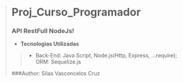
> # Proj_Curso_Programador
>
> ### API  RestFull NodeJs! 
>
> - **Tecnologias Utilizadas**
>>
>> - Back-End: Java Script, Node.js(Http, Express, ...require); ORM: Sequelize.js
>
> ###Author: Silas Vasconcelos Cruz

